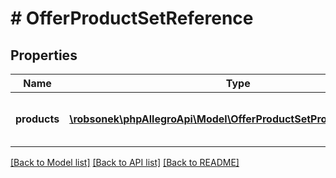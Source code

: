# # OfferProductSetReference

## Properties

Name | Type | Description | Notes
------------ | ------------- | ------------- | -------------
**products** | [**\robsonek\phpAllegroApi\Model\OfferProductSetProductReference[]**](OfferProductSetProductReference.md) | List of products in a product set. |

[[Back to Model list]](../../README.md#models) [[Back to API list]](../../README.md#endpoints) [[Back to README]](../../README.md)
